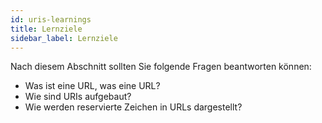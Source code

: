 ```yaml
---
id: uris-learnings
title: Lernziele
sidebar_label: Lernziele
---
```


Nach diesem Abschnitt sollten Sie folgende Fragen beantworten können:
- Was ist eine URL, was eine URL?
- Wie sind URIs aufgebaut?
- Wie werden reservierte Zeichen in URLs dargestellt?